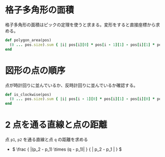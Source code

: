 # 格子多角形の面積
格子多角形の面積はピックの定理を使うと求まる。変形をすると直接座標から求める。

```Ruby
def polygon_area(pos)
  (0 ... pos.size).sum { |i| pos[i][0] * pos[i - 1][1] - pos[i][1] * pos[i - 1][0] }.abs / 2
end
```

# 図形の点の順序

点が時計回りに並んでいるか、反時計回りに並んでいるか確認する。

```Ruby
def is_clockwise(pos)
  (0 ... pos.size).sum { |i| pos[i - 1][0] * pos[i][1] - pos[i][0] * pos[i - 1][1] } < 0
end
```

# 2 点を通る直線と点の距離

点 `p1`, `p2` を通る直線と点 `q` の距離を求める

- $ \frac { |(p_2 - p_1) \times (q - p_1)| } { | p_2 - p_1 | } $
